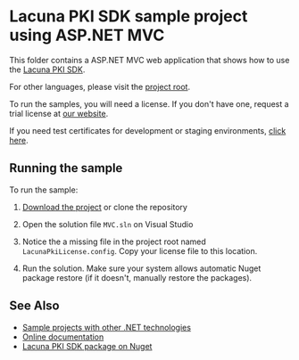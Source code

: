 Lacuna PKI SDK sample project using ASP.NET MVC
===============================================

This folder contains a ASP.NET MVC web application that shows how to use the
[Lacuna PKI SDK](https://www.lacunasoftware.com/en/products/pki_sdk).

For other languages, please visit the [project root](https://github.com/LacunaSoftware/RestPkiSamples).

To run the samples, you will need a license. If you don't have one, request a trial license at
[our website](http://www.lacunasoftware.com/en/home/contact).

If you need test certificates for development or staging environments, [click here](https://github.com/LacunaSoftware/PkiSdkSamples#test-certificates).

Running the sample
------------------

To run the sample:

1. [Download the project](https://github.com/LacunaSoftware/PkiSdkSamples/archive/master.zip) or clone the repository

2. Open the solution file `MVC.sln` on Visual Studio

3. Notice the a missing file in the project root named `LacunaPkiLicense.config`. Copy your license file to this location.
   
4. Run the solution. Make sure your system allows automatic Nuget package restore (if it doesn't, manually restore the packages).

See Also
--------

* [Sample projects with other .NET technologies](https://github.com/LacunaSoftware/PkiSdkSamples)
* [Online documentation](http://pki.lacunasoftware.com/Help)
* [Lacuna PKI SDK package on Nuget](https://www.nuget.org/packages/Lacuna.Pki)
